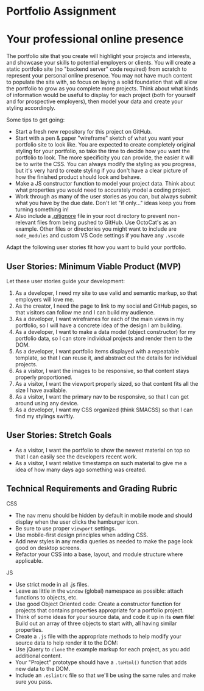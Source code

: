 # Portfolio Assignment

# Your professional online presence

The portfolio site that you create will highlight your projects and interests, and showcase your skills to potential employers or clients. You will create a static portfolio site (no "backend server" code required) from scratch to represent your personal online presence. You may not have much content to populate the site with, so focus on laying a solid foundation that will allow the portfolio to grow as you complete more projects. Think about what kinds of information would be useful to display for each project (both for yourself and for prospective employers), then model your data and create your styling accordingly.

Some tips to get going:

- Start a fresh new repository for this project on GitHub.
- Start with a pen & paper "wireframe" sketch of what you want your portfolio site to look like. You are expected to create completely original styling for your portfolio, so take the time to decide how you want the portfolio to look. The more specificity you can provide, the easier it will be to write the CSS. You can always modify the styling as you progress, but it's very hard to create styling if you don't have a clear picture of how the finished product should look and behave.
- Make a JS constructor function to model your project data. Think about what properties you would need to accurately model a coding project.
- Work through as many of the user stories as you can, but always submit what you have by the due date. Don't let "if only..." ideas keep you from turning something in!
- Also include a [.gitignore](https://gist.github.com/octocat/9257657) file in your root directory to prevent non-relevant files from being pushed to GitHub. Use OctoCat's as an example. Other files or directories you might want to include are `node_modules` and custom VS Code settings if you have any `.vscode`

Adapt the following user stories fit how you want to build your portfolio.

## User Stories: Minimum Viable Product (MVP)
Let these user stories guide your development:

1. As a developer, I need my site to use valid and semantic markup, so that employers will love me.
2. As the creator, I need the page to link to my social and GitHub pages, so that visitors can follow me and I can build my audience.
3. As a developer, I want wireframes for each of the main views in my portfolio, so I will have a concrete idea of the design I am building.
4. As a developer, I want to make a data model (object constructor) for my portfolio data, so I can store individual projects and render them to the DOM.
1. As a developer, I want portfolio items displayed with a repeatable template, so that I can reuse it, and abstract out the details for individual projects.
5. As a visitor, I want the images to be responsive, so that content stays properly proportioned.
6. As a visitor, I want the viewport properly sized, so that content fits all the size I have available.
7. As a visitor, I want the primary nav to be responsive, so that I can get around using any device.
1. As a developer, I want my CSS organized (think SMACSS) so that I can find my stylings swiftly.


## User Stories: Stretch Goals
- As a visitor, I want the portfolio to show the newest material on top so that I can easily see the developers recent work.
- As a visitor, I want relative timestamps on such material to give me a idea of how many days ago something was created.


## Technical Requirements and Grading Rubric
CSS
- The nav menu should be hidden by default in mobile mode and should display when the user clicks the hamburger icon.
- Be sure to use proper `viewport` settings.
- Use mobile-first design principles when adding CSS.
- Add new styles in any media queries as needed to make the page look good on desktop screens.
- Refactor your CSS into a base, layout, and module structure where applicable.

JS
- Use strict mode in all .js files.
- Leave as little in the `window` (global) namespace as possible: attach functions to objects, etc.
- Use good Object Oriented code: Create a constructor function for projects that contains properties appropriate for a portfolio project.
- Think of some ideas for your source data, and code it up in its **own file**! Build out an array of three objects to   start with, all having similar properties.
- Create a `.js` file with the appropriate methods to help modify your source data to help render it to the DOM:
- Use jQuery to `clone` the example markup for each project, as you add additional content.
- Your "Project" prototype should have a `.toHtml()` function that adds new data to the DOM.
- Include an `.eslintrc` file so that we'll be using the same rules and make sure you pass.